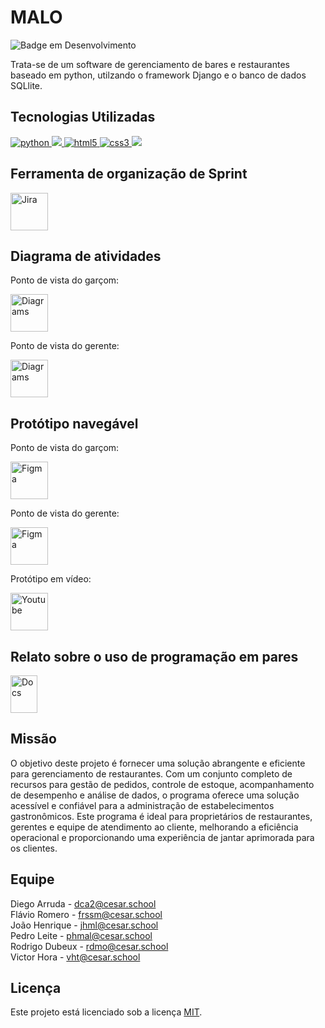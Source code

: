 # MALO
![Badge em Desenvolvimento](http://img.shields.io/static/v1?label=STATUS&message=EM%20DESENVOLVIMENTO&color=GREEN&style=flat-square)

Trata-se de um software de gerenciamento de bares e restaurantes baseado em python, utilzando o framework Django e o banco de dados SQLlite.

<h2> Tecnologias Utilizadas </h2>
<p dir="auto">
  <a target="_blank" rel="noopener noreferrer nofollow" href="https://camo.githubusercontent.com/a1b2dac5667822ee0d98ae6d799da61987fd1658dfeb4d2ca6e3c99b1535ebd8/68747470733a2f2f696d672e736869656c64732e696f2f62616467652f707974686f6e2d3336373041303f7374796c653d666f722d7468652d6261646765266c6f676f3d707974686f6e266c6f676f436f6c6f723d666664643534">
    <img src="https://camo.githubusercontent.com/a1b2dac5667822ee0d98ae6d799da61987fd1658dfeb4d2ca6e3c99b1535ebd8/68747470733a2f2f696d672e736869656c64732e696f2f62616467652f707974686f6e2d3336373041303f7374796c653d666f722d7468652d6261646765266c6f676f3d707974686f6e266c6f676f436f6c6f723d666664643534" alt="python" data-canonical-src="https://img.shields.io/badge/python-3670A0?style=for-the-badge&amp;logo=python&amp;logoColor=ffdd54" style="max-width: 100%;">
  </a>  
  <a target="_blank" rel="noopener noreferrer nofollow" href="https://camo.githubusercontent.com/4d74b36962a1b06aed5f035f2f95f131059b2b551c7e6d81630f7df7831b9f80/68747470733a2f2f696d672e736869656c64732e696f2f62616467652f446a616e676f2d3039324532303f7374796c653d666f722d7468652d6261646765266c6f676f3d646a616e676f266c6f676f436f6c6f723d7768697465">
    <img src="https://camo.githubusercontent.com/4d74b36962a1b06aed5f035f2f95f131059b2b551c7e6d81630f7df7831b9f80/68747470733a2f2f696d672e736869656c64732e696f2f62616467652f446a616e676f2d3039324532303f7374796c653d666f722d7468652d6261646765266c6f676f3d646a616e676f266c6f676f436f6c6f723d7768697465" data-canonical-src="https://img.shields.io/badge/Django-092E20?style=for-the-badge&amp;logo=django&amp;logoColor=white" style="max-width: 100%;">
  </a>
  <a target="_blank" rel="noopener noreferrer nofollow" href="https://camo.githubusercontent.com/49fbb99f92674cc6825349b154b65aaf4064aec465d61e8e1f9fb99da3d922a1/68747470733a2f2f696d672e736869656c64732e696f2f62616467652f68746d6c352d2532334533344632362e7376673f7374796c653d666f722d7468652d6261646765266c6f676f3d68746d6c35266c6f676f436f6c6f723d7768697465">
  <img src="https://camo.githubusercontent.com/49fbb99f92674cc6825349b154b65aaf4064aec465d61e8e1f9fb99da3d922a1/68747470733a2f2f696d672e736869656c64732e696f2f62616467652f68746d6c352d2532334533344632362e7376673f7374796c653d666f722d7468652d6261646765266c6f676f3d68746d6c35266c6f676f436f6c6f723d7768697465" alt="html5" data-canonical-src="https://img.shields.io/badge/html5-%23E34F26.svg?style=for-the-badge&amp;logo=html5&amp;logoColor=white" style="max-width: 100%;">
  </a>
  <a target="_blank" rel="noopener noreferrer nofollow" href="https://camo.githubusercontent.com/3a0f693cfa032ea4404e8e02d485599bd0d192282b921026e89d271aaa3d7565/68747470733a2f2f696d672e736869656c64732e696f2f62616467652f435353332d3135373242363f7374796c653d666f722d7468652d6261646765266c6f676f3d63737333266c6f676f436f6c6f723d7768697465">
    <img src="https://camo.githubusercontent.com/3a0f693cfa032ea4404e8e02d485599bd0d192282b921026e89d271aaa3d7565/68747470733a2f2f696d672e736869656c64732e696f2f62616467652f435353332d3135373242363f7374796c653d666f722d7468652d6261646765266c6f676f3d63737333266c6f676f436f6c6f723d7768697465" alt="css3" data-canonical-src="https://img.shields.io/badge/CSS3-1572B6?style=for-the-badge&amp;logo=css3&amp;logoColor=white" style="max-width: 100%;">
  </a>
  <a target="_blank" rel="noopener noreferrer nofollow" href="https://camo.githubusercontent.com/e0683727d07b435615ac2a202928e37ab2651c82668d31b65e06958e6e8dc4f2/68747470733a2f2f696d672e736869656c64732e696f2f62616467652f53514c6974652d2532333037343035652e7376673f7374796c653d666f722d7468652d6261646765266c6f676f3d73716c697465266c6f676f436f6c6f723d7768697465">
    <img src="https://camo.githubusercontent.com/e0683727d07b435615ac2a202928e37ab2651c82668d31b65e06958e6e8dc4f2/68747470733a2f2f696d672e736869656c64732e696f2f62616467652f53514c6974652d2532333037343035652e7376673f7374796c653d666f722d7468652d6261646765266c6f676f3d73716c697465266c6f676f436f6c6f723d7768697465" data-canonical-src="https://img.shields.io/badge/SQLite-%2307405e.svg?style=for-the-badge&amp;logo=sqlite&amp;logoColor=white" style="max-width: 100%;">
  </a>
</p> 


## Ferramenta de organização de Sprint
<a href="https://frssm.atlassian.net/jira/software/projects/MF21/boards/1"><img src="https://cdn.jsdelivr.net/gh/devicons/devicon/icons/jira/jira-original-wordmark.svg" alt="Jira" style="width:60px;height:60px;"></a>

## Diagrama de atividades

Ponto de vista do garçom:

<a href="https://drive.google.com/file/d/1E4quCfmzinSodyq7EUtuCvrvd1HC1fn0/view?usp=sharing"><img src="https://upload.wikimedia.org/wikipedia/commons/thumb/3/3e/Diagrams.net_Logo.svg/2048px-Diagrams.net_Logo.svg.png" alt="Diagrams" style="width:60px;height:60px;"></a>

Ponto de vista do gerente:

<a href="https://drive.google.com/file/d/1ibmwzMAns88IQ_cwdzjd6QkLwYFPsMJg/view?usp=sharing"><img src="https://upload.wikimedia.org/wikipedia/commons/thumb/3/3e/Diagrams.net_Logo.svg/2048px-Diagrams.net_Logo.svg.png" alt="Diagrams" style="width:60px;height:60px;"></a>

## Protótipo navegável

Ponto de vista do garçom:

<a href="https://www.figma.com/proto/lL2jRtZKjspHUBX0nN0q6R/MALO?node-id=34-866&scaling=min-zoom&page-id=27%3A349&starting-point-node-id=34%3A866"><img src="https://logospng.org/download/figma/figma-1024.png" alt="Figma" style="width:60px;height:60px;"></a>

Ponto de vista do gerente:

<a href="https://www.figma.com/proto/lL2jRtZKjspHUBX0nN0q6R/MALO?node-id=27-684&scaling=min-zoom&page-id=27%3A349&starting-point-node-id=27%3A684"><img src="https://logospng.org/download/figma/figma-1024.png" alt="Figma" style="width:60px;height:60px;"></a>

Protótipo em vídeo:

<a href="https://www.youtube.com/watch?v=7pyBFYLmz1s"><img src="https://www.freepnglogos.com/uploads/youtube-vector-logo-png-9.png" alt="Youtube" style="width:60px;height:60px;"></a>

## Relato sobre o uso de programação em pares

<a href="https://docs.google.com/document/d/1Rqi0MorEtPhKoJW9VL5VPWa65FVbXaZ-W1OhLCvOxoU/edit?usp=sharing"><img src="https://upload.wikimedia.org/wikipedia/commons/thumb/0/01/Google_Docs_logo_%282014-2020%29.svg/1481px-Google_Docs_logo_%282014-2020%29.svg.png" alt="Docs" style="width:43px;height:60px;"></a>

## Missão
O objetivo deste projeto é fornecer uma solução abrangente e eficiente para gerenciamento de restaurantes. Com um conjunto completo de recursos para gestão de pedidos, controle de estoque, acompanhamento de desempenho e análise de dados, o programa oferece uma solução acessível e confiável para a administração de estabelecimentos gastronômicos. Este programa é ideal para proprietários de restaurantes, gerentes e equipe de atendimento ao cliente, melhorando a eficiência operacional e proporcionando uma experiência de jantar aprimorada para os clientes.

## Equipe

Diego Arruda - dca2@cesar.school<br/> 
Flávio Romero - frssm@cesar.school<br/> 
João Henrique - jhml@cesar.school<br/> 
Pedro Leite - phmal@cesar.school<br/> 
Rodrigo Dubeux - rdmo@cesar.school<br/>
Victor Hora - vht@cesar.school

## Licença
Este projeto está licenciado sob a licença [MIT](https://github.com/flavio-muniz/MALO---fds-2023.1/blob/main/LICENSE).

